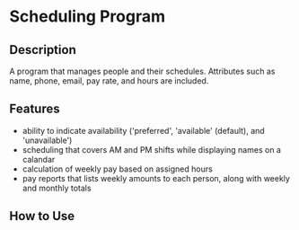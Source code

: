 # Scheduling Program

## Description
 A program that manages people and their schedules. Attributes such as name, phone, email, pay rate, and hours are included.

## Features
- ability to indicate availability ('preferred', 'available' (default), and 'unavailable')
- scheduling that covers AM and PM shifts while displaying names on a calandar
- calculation of weekly pay based on assigned hours
- pay reports that lists weekly amounts to each person, along with weekly and monthly totals

## How to Use